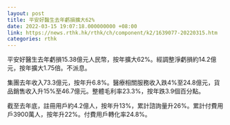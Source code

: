 ```yaml
---
layout: post
title: 平安好醫生去年虧損擴大62%
date: 2022-03-15 19:07:18.000000000 +08:00
link: https://news.rthk.hk/rthk/ch/component/k2/1639077-20220315.htm
categories: rthk
---
```


平安好醫生去年虧損15.38億元人民幣，按年擴大62%。經調整淨虧損約14.2億元，按年擴大1.75倍。不派息。

集團去年收入73.3億元，按年升6.8%。醫療相關服務收入跌4%至24.8億元，貨品銷售收入升15%至46.7億元。整體毛利率23.3%，按年跌3.9個百分點。

截至去年底，註冊用戶約4.2億人，按年升13%，累計諮詢量升26%。累計付費用戶3900萬人，按年升22%。付費用戶轉化率24.8%。
